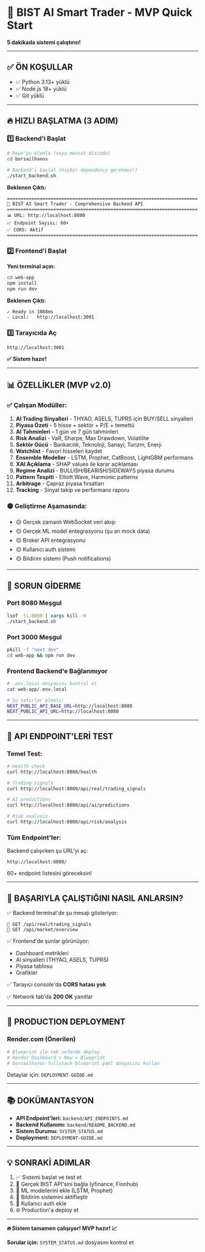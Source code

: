 # 🚀 BIST AI Smart Trader - MVP Quick Start

**5 dakikada sistemi çalıştırın!**

---

## ✅ **ÖN KOŞULLAR**

- ✅ Python 3.13+ yüklü
- ✅ Node.js 18+ yüklü
- ✅ Git yüklü

---

## 🔥 **HIZLI BAŞLATMA (3 ADIM)**

### 1️⃣ **Backend'i Başlat**

```bash
# Repo'yu klonla (veya mevcut dizinde)
cd borsailhanos

# Backend'i başlat (hiçbir dependency gerekmez!)
./start_backend.sh
```

**Beklenen Çıktı:**
```
======================================================================
🚀 BIST AI Smart Trader - Comprehensive Backend API
======================================================================
📊 URL: http://localhost:8080
📈 Endpoint Sayısı: 60+
✅ CORS: Aktif
======================================================================
```

### 2️⃣ **Frontend'i Başlat**

**Yeni terminal açın:**

```bash
cd web-app
npm install
npm run dev
```

**Beklenen Çıktı:**
```
✓ Ready in 1088ms
- Local:   http://localhost:3001
```

### 3️⃣ **Tarayıcıda Aç**

```
http://localhost:3001
```

**✅ Sistem hazır!**

---

## 📊 **ÖZELLİKLER (MVP v2.0)**

### ✅ **Çalışan Modüller:**

1. **AI Trading Sinyalleri** - THYAO, ASELS, TUPRS için BUY/SELL sinyalleri
2. **Piyasa Özeti** - 5 hisse + sektör + P/E + temettü
3. **AI Tahminleri** - 1 gün ve 7 gün tahminleri
4. **Risk Analizi** - VaR, Sharpe, Max Drawdown, Volatilite
5. **Sektör Gücü** - Bankacılık, Teknoloji, Sanayi, Turizm, Enerji
6. **Watchlist** - Favori hisseleri kaydet
7. **Ensemble Modeller** - LSTM, Prophet, CatBoost, LightGBM performans
8. **XAI Açıklama** - SHAP values ile karar açıklaması
9. **Regime Analizi** - BULLISH/BEARISH/SIDEWAYS piyasa durumu
10. **Pattern Tespiti** - Elliott Wave, Harmonic patterns
11. **Arbitrage** - Çapraz piyasa fırsatları
12. **Tracking** - Sinyal takip ve performans raporu

### 🟡 **Geliştirme Aşamasında:**

- 🟡 Gerçek zamanlı WebSocket veri akışı
- 🟡 Gerçek ML model entegrasyonu (şu an mock data)
- 🟡 Broker API entegrasyonu
- 🟡 Kullanıcı auth sistemi
- 🟡 Bildirim sistemi (Push notifications)

---

## 🔧 **SORUN GİDERME**

### Port 8080 Meşgul

```bash
lsof -ti:8080 | xargs kill -9
./start_backend.sh
```

### Port 3000 Meşgul

```bash
pkill -f "next dev"
cd web-app && npm run dev
```

### Frontend Backend'e Bağlanmıyor

```bash
# .env.local dosyasını kontrol et
cat web-app/.env.local

# Şu satırlar olmalı:
NEXT_PUBLIC_API_BASE_URL=http://localhost:8080
NEXT_PUBLIC_API_URL=http://localhost:8080
```

---

## 📡 **API ENDPOINT'LERİ TEST**

### Temel Test:

```bash
# Health check
curl http://localhost:8080/health

# Trading signals
curl http://localhost:8080/api/real/trading_signals

# AI predictions
curl http://localhost:8080/api/ai/predictions

# Risk analysis
curl http://localhost:8080/api/risk/analysis
```

### Tüm Endpoint'ler:

Backend çalışırken şu URL'yi aç:
```
http://localhost:8080/
```

60+ endpoint listesini göreceksin!

---

## 🎯 **BAŞARIYLA ÇALIŞTIĞINI NASIL ANLARSIN?**

✅ Backend terminal'de şu mesajı gösteriyor:
```
📡 GET /api/real/trading_signals
📡 GET /api/market/overview
```

✅ Frontend'de şunlar görünüyor:
- Dashboard metrikleri
- AI sinyalleri (THYAO, ASELS, TUPRS)
- Piyasa tablosu
- Grafikler

✅ Tarayıcı console'da **CORS hatası yok**

✅ Network tab'da **200 OK** yanıtlar

---

## 🚀 **PRODUCTION DEPLOYMENT**

### Render.com (Önerilen)

```bash
# Blueprint ile tek seferde deploy
# Render Dashboard > New > Blueprint
# borsailhanos-fullstack-blueprint.yaml dosyasını kullan
```

Detaylar için: `DEPLOYMENT-GUIDE.md`

---

## 📚 **DOKÜMANTASYON**

- **API Endpoint'leri:** `backend/API_ENDPOINTS.md`
- **Backend Kullanımı:** `backend/README_BACKEND.md`
- **Sistem Durumu:** `SYSTEM_STATUS.md`
- **Deployment:** `DEPLOYMENT-GUIDE.md`

---

## 💡 **SONRAKİ ADIMLAR**

1. ✅ Sistemi başlat ve test et
2. 🔧 Gerçek BIST API'sini bağla (yfinance, Finnhub)
3. 🧠 ML modellerini ekle (LSTM, Prophet)
4. 🔔 Bildirim sistemini aktifleştir
5. 👤 Kullanıcı auth ekle
6. 🌐 Production'a deploy et

---

**🔥 Sistem tamamen çalışıyor! MVP hazır! 📈**

**Sorular için:** `SYSTEM_STATUS.md` dosyasını kontrol et
